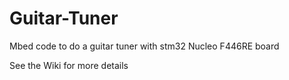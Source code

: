 # Guitar-Tuner
Mbed code to do a guitar tuner with stm32 Nucleo F446RE board

See the Wiki for more details
